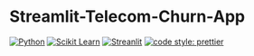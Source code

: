 # Streamlit-Telecom-Churn-App
  <a href="https://nodejs.org/en/blog/release/v12.13.0/"><img alt="Python" src="https://img.shields.io/badge/python-python-brightgreen" /></a>
  <a href="https://www.npmjs.com/package/npm/v/6.13.4"><img alt="Scikit Learn" src="https://img.shields.io/badge/npm-6.13.7-blueviolet?style=flat-square" /></a>
  <a href="https://reactjs.org/"><img alt="Streanlit" src="https://img.shields.io/badge/made%20with-react-61DAFB?style=flat-square" /></a>
  <a href="https://github.com/prettier/prettier"><img alt="code style: prettier" src="https://img.shields.io/badge/code_style-prettier-ff69b4.svg?style=flat-square?style=flat-square" /></a>

